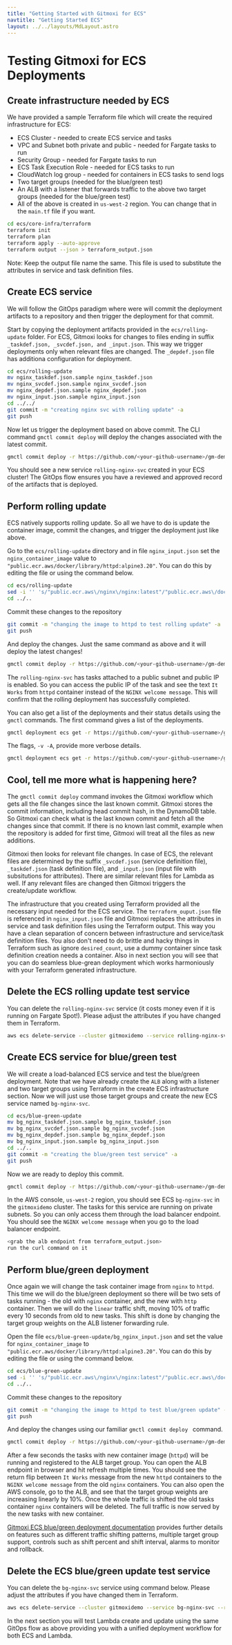 ```yaml
---
title: "Getting Started with Gitmoxi for ECS"
navtitle: "Getting Started ECS"
layout: ../../layouts/MdLayout.astro
---
```


# Testing Gitmoxi for ECS Deployments

## Create infrastructure needed by ECS

We have provided a sample Terraform file which will create the required infrastructure for ECS:

* ECS Cluster - needed to create ECS service and tasks
* VPC and Subnet both private and public - needed for Fargate tasks to run
* Security Group - needed for Fargate tasks to run
* ECS Task Execution Role - needed for ECS tasks to run
* CloudWatch log group - needed for containers in ECS tasks to send logs
* Two target groups (needed for the blue/green test)
* An ALB with a listener that forwards traffic to the above two target groups (needed for the blue/green test)
* All of the above is created in `us-west-2` region. You can change that in the `main.tf` file if you want. 

```bash
cd ecs/core-infra/terraform
terraform init
terraform plan
terraform apply --auto-approve 
terraform output --json > terraform_output.json
```
Note: Keep the output file name the same. This file is used to substitute the attributes in service and task definition files.

## Create ECS service 
We will follow the GitOps paradigm where were will commit the deployment artifacts to a repository and then trigger the deployment for that commit. 

Start by copying the deployment artifacts provided in the `ecs/rolling-update` folder. For ECS, Gitmoxi looks for changes to files ending in suffix `_taskdef.json, _svcdef.json, and _input.json`. This way we trigger deployments only when relevant files are changed. The `_depdef.json` file has additiona configuration for deployment.

 ```bash
 cd ecs/rolling-update
 mv nginx_taskdef.json.sample nginx_taskdef.json
 mv nginx_svcdef.json.sample nginx_svcdef.json
 mv nginx_depdef.json.sample nginx_depdef.json
 mv nginx_input.json.sample nginx_input.json
 cd ../../
 git commit -m "creating nginx svc with rolling update" -a
 git push
 ```

Now let us trigger the deployment based on above commit. The CLI command `gmctl commit deploy` will deploy the changes associated with the latest commit. 

 ```bash
 gmctl commit deploy -r https://github.com/<your-github-username>/gm-demo -b main 
 ```
You should see a new service `rolling-nginx-svc` created in your ECS cluster! The GitOps flow ensures you have a reviewed and approved record of the artifacts that is deployed. 

## Perform rolling update
ECS natively supports rolling update. So all we have to do is update the container image, commit the changes, and trigger the deployment just like above.

Go to the `ecs/rolling-update` directory and in file `nginx_input.json` set the `nginx_container_image` value to `"public.ecr.aws/docker/library/httpd:alpine3.20"`. You can do this by editing the file or using the command below.

 ```bash
 cd ecs/rolling-update
 sed -i '' 's/"public.ecr.aws\/nginx\/nginx:latest"/"public.ecr.aws\/docker\/library\/httpd:alpine3.20"/' nginx_input.json
 cd ../..
 ```
Commit these changes to the repository

 ```bash
 git commit -m "changing the image to httpd to test rolling update" -a 
 git push
 ```
And deploy the changes. Just the same command as above and it will deploy the latest changes!

 ```bash
 gmctl commit deploy -r https://github.com/<your-github-username>/gm-demo -b main
 ```

The `rolling-nginx-svc` has tasks attached to a public subnet and public IP is enabled. So you can access the public IP of the task and see the text `It Works` from `httpd` container instead of the `NGINX welcome message`. This will confirm that the rolling deployment has successfully completed.

You can also get a list of the deployments and their status details using the `gmctl` commands. The first command gives a list of the deployments.

 ```bash
 gmctl deployment ecs get -r https://github.com/<your-github-username>/gm-demo 
 ```
The flags, `-v -A`, provide more verbose details.

 ```bash
 gmctl deployment ecs get -r https://github.com/<your-github-username>/gm-demo -v -A
 ```

## Cool, tell me more what is happening here? 

The `gmctl commit deploy` command invokes the Gitmoxi workflow which gets all the file changes since the last known commit. Gitmoxi stores the commit information, including head commit hash, in the DynamoDB table. So Gitmoxi can check what is the last known commit and fetch all the changes since that commit. If there is no known last commit, example when the repository is added for first time, Gitmoxi will treat all the files as new additions. 

Gitmoxi then looks for relevant file changes. In case of ECS, the relevant files are determined by the suffix `_svcdef.json` (service definition file), `_taskdef.json` (task definition file), and `_input.json` (input file with subsitutions for attributes). There are similar relevant files for Lambda as well. If any relevant files are changed then Gitmoxi triggers the create/update workflow. 

The infrastructure that you created using Terraform provided all the necessary input needed for the ECS service. The `terraform_ouput.json` file is referenced in `nginx_input.json` file and Gitmoxi replaces the attributes in service and task definition files using the Terraform output. This way you have a clean separation of concern between infrastructure and service/task definition files. You also don't need to do brittle and hacky things in Terraform such as ignore `desired_count`, use a dummy container since task definition creation needs a container. Also in next section you will see that you can do seamless blue-grean deployment which works harmoniously with your Terraform generated infrastructure. 

## Delete the ECS rolling update test service
You can delete the `rolling-nginx-svc` service (it costs money even if it is running on Fargate Spot!). Please adjust the attributes if you have changed them in Terraform.

 ```bash
 aws ecs delete-service --cluster gitmoxidemo --service rolling-nginx-svc --region us-west-2 --force
 ```

## Create ECS service for blue/green test
We will create a load-balanced ECS service and test the blue/green deployment. Note that we have already create the `ALB` along with a listener and two target groups using Terraform in the create ECS infrastructure section. Now we will just use those target groups and create the new ECS service named `bg-nginx-svc`.

 ```bash
 cd ecs/blue-green-update
 mv bg_nginx_taskdef.json.sample bg_nginx_taskdef.json
 mv bg_nginx_svcdef.json.sample bg_nginx_svcdef.json
 mv bg_nginx_depdef.json.sample bg_nginx_depdef.json
 mv bg_nginx_input.json.sample bg_nginx_input.json
 cd ../..
 git commit -m "creating the blue/green test service" -a
 git push
 ```

 Now we are ready to deploy this commit.

 ```bash
 gmctl commit deploy -r https://github.com/<your-github-username>/gm-demo -b main
 ```

In the AWS console, `us-west-2` region, you should see ECS `bg-nginx-svc` in the `gitmoxidemo` cluster. The tasks for this service are running on private subnets. So you can only access them through the load balancer endpoint. You should see the `NGINX welcome message` when you go to the load balancer endpoint.

```bash
<grab the alb endpoint from terraform_output.json>
run the curl command on it
```

## Perform blue/green deployment
Once again we will change the task container image from `nginx` to `httpd`. This time we will do the blue/green deployment so there will be two sets of tasks running - the old with `nginx` container, and the new with `http` container. Then we will do the `linear` traffic shift, moving 10% of traffic every 10 seconds from old to new tasks. This shift is done by changing the target group weights on the ALB listener forwarding rule. 

Open the file `ecs/blue-green-update/bg_nginx_input.json` and set the value for `nginx_container_image`  to `"public.ecr.aws/docker/library/httpd:alpine3.20"`. You can do this by editing the file or using the command below.

 ```bash
 cd ecs/blue-green-update
 sed -i '' 's/"public.ecr.aws\/nginx\/nginx:latest"/"public.ecr.aws\/docker\/library\/httpd:alpine3.20"/' bg_nginx_input.json
 cd ../..
 ```
Commit these changes to the repository

 ```bash
 git commit -m "changing the image to httpd to test blue/green update" -a 
 git push
 ```
And deploy the changes using our familiar `gmctl commit deploy ` command. 

 ```bash
 gmctl commit deploy -r https://github.com/<your-github-username>/gm-demo -b main
 ```

After a few seconds the tasks with new container image (`httpd`) will be running and registered to the ALB target group. You can open the ALB endpoint in browser and hit refresh multiple times. You should see the return flip between `It Works` message from the new `httpd` containers to the `NGINX welcome message` from the old `nginx` containers. You can also open the AWS console, go to the ALB, and see that the target group weights are increasing linearly by 10%. Once the whole traffic is shifted the old tasks container `nginx` containers will be deleted. The full traffic is now served by the new tasks with new container. 

[Gitmoxi ECS blue/green deployment documentation]() provides further details on features such as different traffic shifting patterns, multiple target group support, controls such as shift percent and shift interval, alarms to monitor and rollback.

## Delete the ECS blue/green update test service
You can delete the `bg-nginx-svc` service using command below. Please adjust the attributes if you have changed them in Terraform.

 ```bash
 aws ecs delete-service --cluster gitmoxidemo --service bg-nginx-svc --region us-west-2 --force
 ```

 In the next section you will test Lambda create and update using the same GitOps flow as above providing you with a unified deployment workflow for both ECS and Lambda. 
